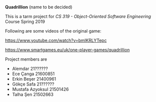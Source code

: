 **Quadrillion** (name to be decided)

This is a tarm project for *CS 319 - Object-Oriented Software Engineering* Course Spring 2019

Following are some videos of the original game:

https://www.youtube.com/watch?v=bmIKRLYTepc

https://www.smartgames.eu/uk/one-player-games/quadrillion

Project members are
* Alemdar 21??????
* Ece Çanga 21600851
* Erkin Beşer 21400961
* Gökçe Safa 21??????
* Mustafa Azyoksul 21501426
* Talha Şen 21502663
